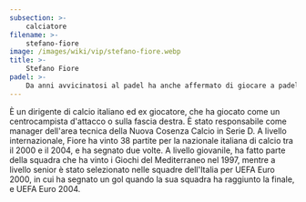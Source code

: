 ```yaml
---
subsection: >-
    calciatore
filename: >-
    stefano-fiore
image: /images/wiki/vip/stefano-fiore.webp
title: >-
    Stefano Fiore
padel: >-
    Da anni avvicinatosi al padel ha anche affermato di giocare a padel "perchè mi diverte, mi mantiene in forma ed è un gioco di squadra molto tattico." Anche lui ha aderito ad iniziative solidali ed ama guardare di World Padel Tour
---
```

È un dirigente di calcio italiano ed ex giocatore, che ha giocato come un centrocampista d'attacco o sulla fascia destra. È stato responsabile come manager dell'area tecnica della Nuova Cosenza Calcio in Serie D. A livello internazionale, Fiore ha vinto 38 partite per la nazionale italiana di calcio tra il 2000 e il 2004, e ha segnato due volte. A livello giovanile, ha fatto parte della squadra che ha vinto i Giochi del Mediterraneo nel 1997, mentre a livello senior è stato selezionato nelle squadre dell'Italia per UEFA Euro 2000, in cui ha segnato un gol quando la sua squadra ha raggiunto la finale, e UEFA Euro 2004.